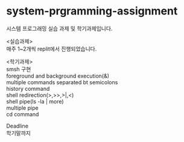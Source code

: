 # system-prgramming-assignment
시스템 프로그래밍 실습 과제 및 학기과제입니다.

<실습과제>  
매주 1~2개씩 replit에서 진행되었습니다.  

<학기과제>    
smsh 구현  
foreground and background execution(&)  
multiple commands separated bt semicolons  
history command  
shell redirection(>,>>,>|,<)  
shell pipe(ls -la | more)  
multiple pipe  
cd command  

Deadline  
학기말까지

